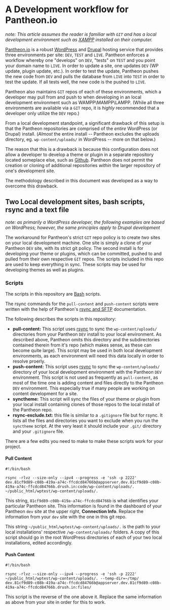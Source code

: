 # A Development workflow for Pantheon.io

_note: This article assumes the reader is familiar with `GIT` and has a local development environment such as [XAMPP](https://www.apachefriends.org/index.html) installed on their computer._

[Pantheon.io](https://pantheon.io) is a robust [WordPress](https://wordpress.org) and [Drupal](https://drupal.org) hosting service that provides three environments per site: `DEV`, `TEST` and `LIVE`. Pantheon enforces a workflow whereby one "develops" on `DEV`, "tests" on `TEST` and you point your domain name to `LIVE`. In order to update a site, one updates `DEV` (WP update, plugin update, etc.). In order to test the update, Pantheon pushes the new code from `DEV` and pulls the database from `LIVE` into `TEST` in order to test the update. If all tests well, the new code is the pushed to `LIVE`. 

Pantheon also maintains `GIT` repos of each of these environments, which a developer may pull from and push to when developing in an local development environment such as WAMPP\MAMPP\LAMPP. (While all three environments are available via a `GIT` repo, it is _highly_ recommended that a developer only utilize the `DEV` repo.)

From a local development standpoint, a significant drawback of this setup is that the Pantheon repositories are comprised of the _entire_ WordPress (or Drupal) install. (_Almost_ the entire install -- Pantheon excludes the uploads directory, eg. `wp-content/uploads/` in WordPress -- more on that below.)

The reason that this is a drawback is because this configuration does not allow a developer to develop a theme or plugin in a separate repository located someplace else, such as [Github](https://github.com). Pantheon does not permit the creation or cloning of additional repositories _within_ the larger repository of one's development site.

The methodology described in this document was developed as a way to overcome this drawback.

## Two Local development sites, bash scripts, rsync and a text file

_note:_ _as primarily a WordPress developer, the following examples are based on WordPress; however, the same principles apply to Drupal development_

The workaround for Pantheon's strict `GIT` repo policy is to create _two_ sites on your local development machine. One site is simply a clone of your Pantheon `DEV` site, with its strict git policy. The second install is for developing your theme or plugins, which can be committed, pushed to and pulled from their own respective `GIT` repos. The scripts included in this repo are used to keep everything in sync. These scripts may be used for developing themes as well as plugins.

### Scripts

The scripts in this repository are [Bash](https://ryanstutorials.net/bash-scripting-tutorial/bash-script.php) scripts.

The rsync commands for the `pull-content` and `push-content` scripts were written with the help of Pantheon's [rsync and SFTP](https://pantheon.io/docs/rsync-and-sftp/) documentation.

The following describes the scripts in this repository:

- **pull-content:** This script uses [rsync](https://rsync.samba.org/) to sync the `wp-content/uploads/` directories from your Pantheon `DEV` install to your local environment. As described above, Pantheon omits this directory and the subdirectories contained therein from it's repo (which makes sense, as these can become quite large). This script may be used in both local development environments, as each environment will need this data locally in order to resolve proerly.
- **push-content:** This script uses [rsync](https://rsync.samba.org/) to sync the `wp-content/uploads/` directory of your local development environment with the Pantheon `DEV` environment. This script is not used as frequently as `pull-content`, as most of the time one is adding content and files directly to the Pantheon `DEV` environment. This especially true if many people are working on content development for a site.
- **synctheme:** This script will sync the files of your theme or plugin from your local install containing clones of those repos to the local install of the Pantheon repo.
- **rsync-exclude.txt:** this file is similar to a `.gitignore` file but for rsync. It lists all the files and directories you want to exclude when you run the `synctheme` script. At the very least it should include your `.git/` directory and your `.gitignore` file.

There are a few edits you need to make to make these scripts work for your project.

#### Pull Content

```shell
#!/bin/bash

rsync -rlvz --size-only --ipv4 --progress -e 'ssh -p 2222' dev.81cf9d89-c08b-419a-a74c-ffcdcd84766b@appserver.dev.81cf9d89-c08b-419a-a74c-ffcdcd84766b.drush.in:code/wp-content/uploads/. ~/public_html/wptest/wp-content/uploads/.

```
This string, `81cf9d89-c08b-419a-a74c-ffcdcd84766b` is what identifies your particular Pantheon site. This information is found in the dashboard of your Pantheon `dev` site at the upper right, **Connection Info**. Replace the information from your `dev` site with the one in this git repo.

This string `~/public_html/wptest/wp-content/uploads/.` is the path to your local installations' respective `/wp-content/uploads/` folders. A copy of this script should go in the root WordPress directories of each of your two local installations, edited accordingly.

#### Push Content

```shell
#!/bin/bash

rsync -rlvz --size-only --ipv4 --progress -e 'ssh -p 2222' ~/public_html/wptest/wp-content/uploads/. --temp-dir=~/tmp/ dev.81cf9d89-c08b-419a-a74c-ffcdcd84766b@appserver.dev.81cf9d89-c08b-419a-a74c-ffcdcd84766b.drush.in:files/

```
This script is the reverse of the one above it. Replace the same information as above from your site in order for this to work. 